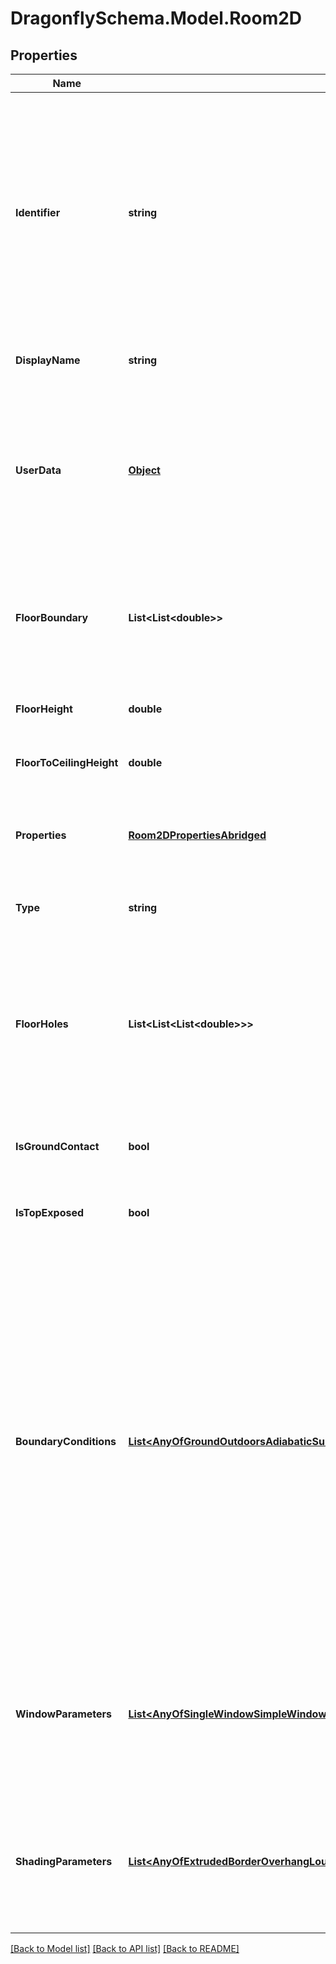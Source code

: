 
# DragonflySchema.Model.Room2D

## Properties

Name | Type | Description | Notes
------------ | ------------- | ------------- | -------------
**Identifier** | **string** | Text string for a unique object ID. This identifier remains constant as the object is mutated, copied, and serialized to different formats (eg. dict, idf, rad). This identifier is also used to reference the object across a Model. It must be &lt; 100 characters and not contain any spaces or special characters. | 
**DisplayName** | **string** | Display name of the object with no character restrictions. | [optional] 
**UserData** | [**Object**](.md) | Optional dictionary of user data associated with the object.All keys and values of this dictionary should be of a standard data type to ensure correct serialization of the object (eg. str, float, int, list). | [optional] 
**FloorBoundary** | **List&lt;List&lt;double&gt;&gt;** | A list of 2D points representing the outer boundary vertices of the Room2D. The list should include at least 3 points and each point should be a list of 2 (x, y) values. | [optional] 
**FloorHeight** | **double** | A number to indicate the height of the floor plane in the Z axis. | [optional] 
**FloorToCeilingHeight** | **double** | A number for the distance between the floor and the ceiling. | [optional] 
**Properties** | [**Room2DPropertiesAbridged**](Room2DPropertiesAbridged.md) | Extension properties for particular simulation engines (Radiance, EnergyPlus). | [optional] 
**Type** | **string** |  | [optional] [readonly] [default to "Room2D"]
**FloorHoles** | **List&lt;List&lt;List&lt;double&gt;&gt;&gt;** | Optional list of lists with one list for each hole in the floor plate.Each hole should be a list of at least 2 points and each point a list of 2 (x, y) values. If None, it will be assumed that there are no holes in the floor plate. | [optional] 
**IsGroundContact** | **bool** | A boolean noting whether this Room2D has its floor in contact with the ground. | [optional] [default to false]
**IsTopExposed** | **bool** | A boolean noting whether this Room2D has its ceiling exposed to the outdoors. | [optional] [default to false]
**BoundaryConditions** | [**List&lt;AnyOfGroundOutdoorsAdiabaticSurface&gt;**](AnyOfGroundOutdoorsAdiabaticSurface.md) | A list of boundary conditions that match the number of segments in the input floor_geometry + floor_holes. These will be used to assign boundary conditions to each of the walls of the Room in the resulting model. Their order should align with the order of segments in the floor_boundary and then with each hole segment. If None, all boundary conditions will be Outdoors or Ground depending on whether ceiling height of the room is at or below 0 (the assumed ground plane). | [optional] 
**WindowParameters** | [**List&lt;AnyOfSingleWindowSimpleWindowRatioRepeatingWindowRatioRectangularWindowsDetailedWindows&gt;**](AnyOfSingleWindowSimpleWindowRatioRepeatingWindowRatioRectangularWindowsDetailedWindows.md) | A list of WindowParameter objects that dictate how the window geometries will be generated for each of the walls. If None, no windows will exist over the entire Room2D. | [optional] 
**ShadingParameters** | [**List&lt;AnyOfExtrudedBorderOverhangLouversByDistanceLouversByCount&gt;**](AnyOfExtrudedBorderOverhangLouversByDistanceLouversByCount.md) | A list of ShadingParameter objects that dictate how the shade geometries will be generated for each of the walls. If None, no shades will exist over the entire Room2D. | [optional] 

[[Back to Model list]](../README.md#documentation-for-models)
[[Back to API list]](../README.md#documentation-for-api-endpoints)
[[Back to README]](../README.md)

